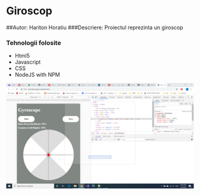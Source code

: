 # Giroscop 

##Autor: Hariton Horatiu
###Descriere:
Proiectul reprezinta un giroscop

### Tehnologii folosite
* Html5
* Javascript
* CSS
* NodeJS with NPM

![alt text](https://github.com/haritonhoratiu/gyros/blob/master/img.png "Logo Title Text 1")
